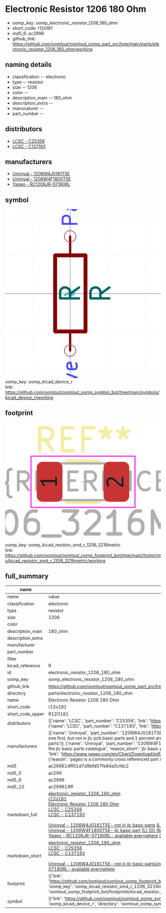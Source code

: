 # Electronic Resistor 1206 180 Ohm

  
* oomp_key: oomp_electronic_resistor_1206_180_ohm 
* short_code: r12o181
* md5_6: ac2996  
* github_link: https://github.com/oomlout/oomlout_oomp_part_src/tree/main/parts/electronic_resistor_1206_180_ohm/working  
## naming details
* classification -- electronic
* type -- resistor
* size -- 1206
* color -- 
* description_main -- 180_ohm
* description_extra -- 
* manucaturer -- 
* part_number -- 

## distributors
* [LCSC - C25356](https://lcsc.com/product-detail/C25356.html)  
* [LCSC - C137193](https://lcsc.com/product-detail/C137193.html)  

## manufacturers
* [Uniroyal - 1206W4J0181T5E]()  
* [Uniroyal - 1206W4F1800T5E]()  
* [Yageo - RC1206JR-07180RL](https://www.yageo.com/en/Chart/Download/pdf/RC1206JR-07180RL)  

## symbol

![](symbol/0/working/working_600.png)  
oomp_key: oomp_kicad_device_r  
link: https://github.com/oomlout/oomlout_oomp_symbol_bot/tree/main/symbols/kicad_device_r/working  

## footprint

![](footprint/0/working/working_600.png)  
oomp_key: oomp_kicad_resistor_smd_r_1206_3216metric  
link: https://github.com/oomlout/oomlout_oomp_footprint_bot/tree/main/footprints/kicad_resistor_smd_r_1206_3216metric/working  

## full_summary
| name | value | 
| --- | --- | 
| name | value | 
| classification | electronic | 
| type | resistor | 
| size | 1206 | 
| color |  | 
| description_main | 180_ohm | 
| description_extra |  | 
| manufacturer |  | 
| part_number |  | 
| filter |  | 
| kicad_reference | R | 
| id | electronic_resistor_1206_180_ohm | 
| oomp_key | oomp_electronic_resistor_1206_180_ohm | 
| github_link | https://github.com/oomlout/oomlout_oomp_part_src/tree/main/parts/electronic_resistor_1206_180_ohm/working | 
| directory | parts/electronic_resistor_1206_180_ohm | 
| name | Electronic Resistor 1206 180 Ohm | 
| short_code | r12o181 | 
| short_code_upper | R12O181 | 
| distributors | [{'name': 'LCSC', 'part_number': 'C25356', 'link': 'https://lcsc.com/product-detail/C25356.html', 'id': 'distributor_lcsc'}, {'name': 'LCSC', 'part_number': 'C137193', 'link': 'https://lcsc.com/product-detail/C137193.html', 'id': 'distributor_lcsc'}] | 
| manufacturers | [{'name': 'Uniroyal', 'part_number': '1206W4J0181T5E', 'link': '', 'id': 'manufacturer_uniroyal', 'note': {'reason': 'did this one first, but not in jlc pcb basic parts and 1 percent are and they are the same price', 'reason_short': 'not in jlc basic parts'}}, {'name': 'Uniroyal', 'part_number': '1206W4F1800T5E', 'link': '', 'id': 'manufacturer_uniroyal', 'note': {'reason': 'in the jlc basic parts catalogue', 'reason_short': 'jlc basic part'}}, {'name': 'Yageo', 'part_number': 'RC1206JR-07180RL', 'link': 'https://www.yageo.com/en/Chart/Download/pdf/RC1206JR-07180RL', 'id': 'manufacturer_yageo', 'note': {'reason': 'yageo is a commonly cross referenced part number', 'reason_short': 'available everywhere'}}] | 
| md5 | ac299614ff01d7d9bfd57fe84a5cfdc2 | 
| md5_5 | ac299 | 
| md5_6 | ac2996 | 
| md5_10 | ac299614ff | 
| markdown_full | [electronic_resistor_1206_180_ohm](https://github.com/oomlout/oomlout_oomp_part_src/tree/main/parts/electronic_resistor_1206_180_ohm/working)<br>[r12o181](https://github.com/oomlout/oomlout_oomp_part_src/tree/main/parts/electronic_resistor_1206_180_ohm/working)<br>[Electronic Resistor 1206 180 Ohm](https://github.com/oomlout/oomlout_oomp_part_src/tree/main/parts/electronic_resistor_1206_180_ohm/working)<br>[LCSC - C25356<br>](https://lcsc.com/product-detail/C25356.html)[LCSC - C137193<br>](https://lcsc.com/product-detail/C137193.html)<br>[Uniroyal - 1206W4J0181T5E- not in jlc basic parts]() [(L)  ](https://www.lcsc.com/search?q=1206W4J0181T5E)[(D)  ](https://www.digikey.com/en/products?keywords=1206W4J0181T5E)[(M)  ](https://www.mouser.com/Search/Refine?Keyword=1206W4J0181T5E)[(N)  ](https://www.newark.com/search?st=1206W4J0181T5E)[(SZ)  ](https://so.szlcsc.com/global.html?k=1206W4J0181T5E)<br>[Uniroyal - 1206W4F1800T5E- jlc basic part]() [(L)  ](https://www.lcsc.com/search?q=1206W4F1800T5E)[(D)  ](https://www.digikey.com/en/products?keywords=1206W4F1800T5E)[(M)  ](https://www.mouser.com/Search/Refine?Keyword=1206W4F1800T5E)[(N)  ](https://www.newark.com/search?st=1206W4F1800T5E)[(SZ)  ](https://so.szlcsc.com/global.html?k=1206W4F1800T5E)<br>[Yageo - RC1206JR-07180RL- available everywhere](https://www.yageo.com/en/Chart/Download/pdf/RC1206JR-07180RL) [(L)  ](https://www.lcsc.com/search?q=RC1206JR-07180RL)[(D)  ](https://www.digikey.com/en/products?keywords=RC1206JR-07180RL)[(M)  ](https://www.mouser.com/Search/Refine?Keyword=RC1206JR-07180RL)[(N)  ](https://www.newark.com/search?st=RC1206JR-07180RL)[(SZ)  ](https://so.szlcsc.com/global.html?k=RC1206JR-07180RL)<br> | 
| markdown_short | [electronic_resistor_1206_180_ohm](https://github.com/oomlout/oomlout_oomp_part_src/tree/main/parts/electronic_resistor_1206_180_ohm/working)<br>[LCSC - C25356<br>](https://lcsc.com/product-detail/C25356.html)[LCSC - C137193<br>](https://lcsc.com/product-detail/C137193.html)<br>[Uniroyal - 1206W4J0181T5E- not in jlc basic parts]()[Uniroyal - 1206W4F1800T5E- jlc basic part]()[Yageo - RC1206JR-07180RL- available everywhere](https://www.yageo.com/en/Chart/Download/pdf/RC1206JR-07180RL) | 
| footprint | [{'link': 'https://github.com/oomlout/oomlout_oomp_footprint_bot/tree/main/foootprntss/kicad_resistor_smd_r_1206_3216metric', 'oomp_key': 'oomp_kicad_resistor_smd_r_1206_3216metric', 'directory': 'oomlout_oomp_footprint_bot/footprints/kicad_resistor_smd_r_1206_3216metric//working/working.kicad_mod'}] | 
| symbol | [{'link': 'https://github.com/oomlout/oomlout_oomp_symbol_bot/tree/main/symbols/kicad_device_r', 'oomp_key': 'oomp_kicad_device_r', 'directory': 'oomlout_oomp_symbol_bot/symbols/kicad_device_r//working/working.kicad_sym'}] | 
